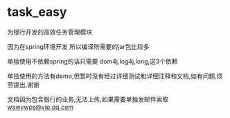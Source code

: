 # task_easy
为银行开发的高效任务管理模块



因为在spring环境开发 所以编译所需要的jar包比较多

单独使用不依赖spring的话只需要 dom4j,log4j,long,这3个依赖

单独使用的方法有demo,但暂时没有经过详细测试和详细注释和文档,如有问题,烦劳提出,谢谢

文档因为包含银行的业务,无法上传,如果需要单独发邮件索取 wswywps@vip.qq.com
